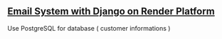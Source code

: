 ## [Email System with Django on Render Platform](https://email-sender-m5fi.onrender.com/)
Use PostgreSQL for database ( customer informations )
